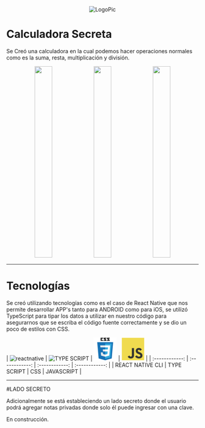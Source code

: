 <p align='center'>
  <img alt='LogoPic' src='https://reactnative.dev/img/header_logo.svg'   width='200px' height='200px' />
</p>

# Calculadora Secreta

Se Creó una calculadora en la cual podemos hacer operaciones normales como es la suma, resta, multiplicación y división.

<p align="center">
<img  src="https://user-images.githubusercontent.com/76981775/132179292-d3189efa-ba7b-408d-89b6-aace93657f89.png" width="30%" height='500px'>
<img  src="https://user-images.githubusercontent.com/76981775/132179353-958a60de-d967-4583-86ad-53357662eca6.png" width="30%" height='500px'>
<img  src="https://user-images.githubusercontent.com/76981775/132179395-af4dabf9-f439-4abe-bc5b-064a3405d727.png" width="30%" height='500px'>
</p>

**************

# Tecnologías


Se creó utilizando tecnologías como es el caso de React Native que nos permite desarrollar APP's tanto para ANDROID como para iOS, se utilizó TypeScript para tipar los datos a utilizar en nuestro código para asegurarnos que se escriba el código fuente correctamente y se dio un poco de estilos con CSS.

| <img src="https://reactnative.dev/img/header_logo.svg" alt="reactnative" width="60" alt="React Native"> | <img src="https://res.cloudinary.com/practicaldev/image/fetch/s--6McQQU7i--/c_imagga_scale,f_auto,fl_progressive,h_900,q_auto,w_1600/https://dev-to-uploads.s3.amazonaws.com/i/j4hwcf7lntmqyha7ras5.png" width="70" alt="TYPE SCRIPT"> | <img src="https://raw.githubusercontent.com/devicons/devicon/master/icons/css3/css3-original-wordmark.svg" width="60" alt="CSS"> |
<img src="https://raw.githubusercontent.com/devicons/devicon/master/icons/javascript/javascript-original.svg" width="60" alt="JS"> |
| :------------: | :------------: | :------------: | :------------: | 
| REACT NATIVE CLI | TYPE SCRIPT | CSS  |  JAVASCRIPT  | 


*******************

#LADO SECRETO

Adicionalmente se está estableciendo un lado secreto donde el usuario podrá agregar notas privadas donde solo él puede ingresar con una clave.

En construcción.



